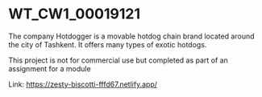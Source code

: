 # WT_CW1_00019121

The company Hotdogger is a movable hotdog chain brand located around the city of Tashkent.
It offers many types of exotic hotdogs.

This project is not for commercial use but completed as part of an assignment for a module

Link:
https://zesty-biscotti-fffd67.netlify.app/
